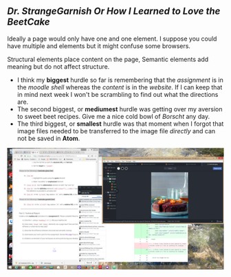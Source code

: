 ## *Dr. StrangeGarnish Or How I Learned to Love the BeetCake*

Ideally a page would only have one <head> and one <body> element. I suppose you could have multiple <head> and <body> elements but it might confuse some browsers.

Structural elements place content on the page, Semantic elements add meaning but do not affect structure.

- I think my **biggest** hurdle so far is remembering that the *assignment* is in the *moodle shell* whereas the *content* is in the *website*. If I can keep that in mind next week I won't be scrambling to find out what the directions are.
- The second biggest, or **mediumest** hurdle was getting over my aversion to sweet beet recipes.  Give me a nice cold bowl of *Borscht* any day.
- The third biggest, or **smallest** hurdle was that moment when I forgot that image files needed to be transferred to the image file *directly* and can not be saved in **Atom**.

![Beetcake! BeetCake!! BEETCAKE!!!](./images/beetcake_BEETCAKE_beetcake.png)
